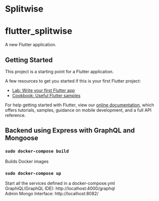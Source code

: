 # Splitwise

# flutter_splitwise
A new Flutter application.

## Getting Started

This project is a starting point for a Flutter application.

A few resources to get you started if this is your first Flutter project:

- [Lab: Write your first Flutter app](https://flutter.dev/docs/get-started/codelab)
- [Cookbook: Useful Flutter samples](https://flutter.dev/docs/cookbook)

For help getting started with Flutter, view our
[online documentation](https://flutter.dev/docs), which offers tutorials,
samples, guidance on mobile development, and a full API reference.

## Backend using Express with GraphQL and Mongoose

### `sudo docker-compose build`

Builds Docker images<br />

### `sudo docker-compose up`

Start all the services defined in a docker-compose.yml<br />
GraphiQL(GraphQL IDE): http://localhost:4000/graphql<br />
Admin Mongo Interface: http://localhost:8082/ 
